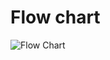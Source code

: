# Flow chart
![Flow Chart](https://user-images.githubusercontent.com/53256465/155988891-ede52b65-aebb-4fb6-b1dc-ab079822feed.png)


